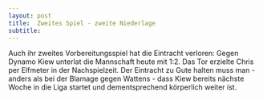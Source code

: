 ```yaml
---
layout: post
title:  Zweites Spiel - zweite Niederlage
subtitle:  
---
```


Auch ihr zweites Vorbereitungsspiel hat die Eintracht verloren: Gegen Dynamo Kiew unterlat die Mannschaft heute mit 1:2. Das Tor erzielte Chris per Elfmeter in der Nachspielzeit. Der Eintracht zu Gute halten muss man - anders als bei der Blamage gegen Wattens - dass Kiew bereits nächste Woche in die Liga startet und dementsprechend körperlich weiter ist.


